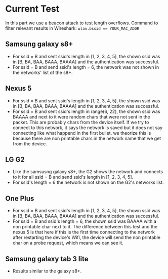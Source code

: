 # Current Test
In this part we use a beacon attack to test length overflows.
Command to filter relevant results in Wireshark: `wlan.bssid == YOUR_MAC_ADDR`

## Samsung galaxy s8+
* For ssid = B and sent ssid's length in [1, 2, 3, 4, 5], the shown ssid was in [B, BA, BAA, BAAA, BAAAA] and the authentication was successful.
* For ssid = B and send ssid's length = 6, the network was not shown in the networks' list of the s8+.

## Nexus 5
* For ssid = B and sent ssid's length in [1, 2, 3, 4, 5], the shown ssid was in [B, BA, BAA, BAAA, BAAAA]
and the authentication was successful.
* For ssid = B and sent ssid's length in range(6, 22), the shown ssid was BAAAA and next to it were random chars that were not sent in the packet. This are probably chars from the device itself. If we try to connect to this network, it says the network is saved but it does not say connecting like what happend in the first bullet. we theorize this is because there are non printable chars in the network name that we get from the device.

## LG G2
* Like the samsusng galaxy s8+, the G2 shows the network and connects to it for all ssid = B and send ssid's length in [1, 2, 3, 4, 5].
* For ssid's length = 6 the network is not shown on the G2's networks list.

## One Plus
* For ssid = B and sent ssid's length in [1, 2, 3, 4, 5], the shown ssid was in [B, BA, BAA, BAAA, BAAAA] and the authentication was successful.
* For ssid = B and ssid's length = 6, the shown ssid was BAAAA with a non printable char next to it. The difference between this test and the nexus 5 is that here if this is the first time connecting to the network after restarting the device's Wifi, the device will send the non printable char on a probe request, which means we can see it.

## Samsung galaxy tab 3 lite
* Results similar to the galaxy s8+.